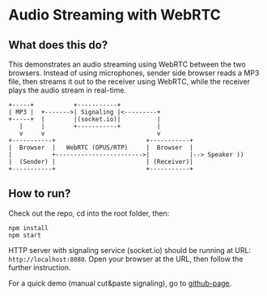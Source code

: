 # Audio Streaming with WebRTC</h1>

## What does this do?
This demonstrates an audio streaming using WebRTC between the two browsers.
Instead of using microphones, sender side browser reads a MP3 file, then
streams it out to the receiver using WebRTC, while the receiver plays the audio
stream in real-time.

```
+-----+           +-----------+
| MP3 |  +------->| Signaling |<---------+
+-----+  |        |(socket.io)|          |
   |     |        +-----------+          |
   v     v                               v
+-----------+                         +-----------+
|  Browser  |   WebRTC (OPUS/RTP)     |  Browser  |
|           +------------------------>|           |--> Speaker ))
|  (Sender) |                         | (Receiver)|
+-----------+                         +-----------+
```
## How to run?

Check out the repo, cd into the root folder, then:
```
npm install
npm start
```

HTTP server with signaling service (socket.io) should be running at URL: `http://localhost:8080`.
Open your browser at the URL, then follow the further instruction.

For a quick demo (manual cut&paste signaling), go to [github-page](https://enobufs.github.io/webrtc-audio-streaming/).
